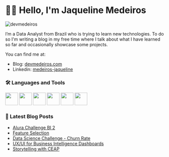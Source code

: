 # 👋🤠 Hello, I'm Jaqueline Medeiros

![devmedeiros](https://komarev.com/ghpvc/?username=devmedeiros)

I’m a Data Analyst from Brazil who is trying to learn new technologies. To do so I'm writing a blog in my free time where I talk about what I have learned so far and occasionally showcase some projects.

You can find me at:

- Blog: [devmedeiros.com](https://devmedeiros.com/)
- Linkedin: [medeiros-jaqueline](https://www.linkedin.com/in/medeiros-jaqueline/)

### 🛠️ Languages and Tools
<img src="https://cdn.jsdelivr.net/gh/devicons/devicon/icons/python/python-original.svg" width="40" height="40" /> <img src="https://cdn.jsdelivr.net/gh/devicons/devicon/icons/r/r-original.svg" width="40" height="40" /> <img src="https://cdn.jsdelivr.net/gh/devicons/devicon/icons/postgresql/postgresql-original.svg" width="40" height="40" /> <img src="https://cdn.jsdelivr.net/gh/devicons/devicon/icons/vscode/vscode-original.svg" width="40" height="40" /> <img src="https://cdn.jsdelivr.net/gh/devicons/devicon/icons/git/git-original.svg" width="40" height="40" /> <img src="https://cdn.jsdelivr.net/gh/devicons/devicon/icons/figma/figma-original.svg" width="40" height="40" />

### 📝 Latest Blog Posts
<!-- BLOG-POST-LIST:START -->
- [Alura Challenge BI 2](https://devmedeiros.com/post/alura-challenge-bi-2/)
- [Feature Selection](https://devmedeiros.com/post/2022-06-14-feature-selection/)
- [Data Science Challenge - Churn Rate](https://devmedeiros.com/post/2022-05-30-churn-rate-challenge/)
- [UX/UI for Business Intelligence Dashboards](https://devmedeiros.com/post/2022-04-29-ux-power-bi-dashboards/)
- [Storytelling with CEAP](https://devmedeiros.com/post/2022-04-17-storytelling-with-ceap/)
<!-- BLOG-POST-LIST:END -->
